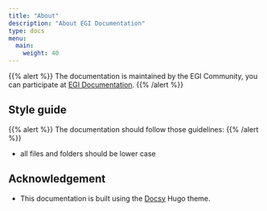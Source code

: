 ```yaml
---
title: "About"
description: "About EGI Documentation"
type: docs
menu:
  main:
    weight: 40
---
```


{{% alert %}}
The documentation is maintained by the EGI Community, you can participate at
[EGI Documentation](https://github.com/EGI-Foundation/documentation).
{{% /alert %}}

## Style guide

{{% alert %}}
The documentation should follow those guidelines:
{{% /alert %}}

- all files and folders should be lower case

## Acknowledgement

- This documentation is built using the
  [Docsy](https://github.com/google/docsy) Hugo theme.
